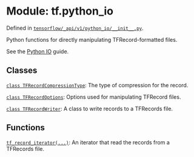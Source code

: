 <div itemscope itemtype="http://developers.google.com/ReferenceObject">
<meta itemprop="name" content="tf.python_io" />
<meta itemprop="path" content="Stable" />
</div>

# Module: tf.python_io



Defined in [`tensorflow/_api/v1/python_io/__init__.py`](/code/stable/tensorflow/_api/v1/python_io/__init__.py).

Python functions for directly manipulating TFRecord-formatted files.

See the [Python IO](https://tensorflow.org/api_guides/python/python_io) guide.

## Classes

[`class TFRecordCompressionType`](../tf/io/TFRecordCompressionType.md): The type of compression for the record.

[`class TFRecordOptions`](../tf/io/TFRecordOptions.md): Options used for manipulating TFRecord files.

[`class TFRecordWriter`](../tf/io/TFRecordWriter.md): A class to write records to a TFRecords file.

## Functions

[`tf_record_iterator(...)`](../tf/io/tf_record_iterator.md): An iterator that read the records from a TFRecords file.

